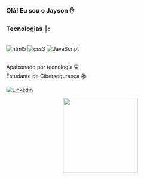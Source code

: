 
### Olá! Eu sou o Jayson  ✋




### Tecnologias 🚀:

<div style="display: inline_block"><br/>
    <img align="center" alt="html5" src="https://img.shields.io/badge/HTML5-E34F26?style=for-the-badge&logo=html5&logoColor=white" />
<img align="center" alt="css3" src="https://img.shields.io/badge/CSS3-1572B6?style=for-the-badge&logo=css3&logoColor=white" />
<img align="center" alt="JavaScript" src="https://img.shields.io/badge/JavaScript-F7DF1E?style=for-the-badge&logo=javascript&logoColor=black" />
</div><br/>

Apaixonado por tecnologia 💻<br/>
Estudante de Cibersegurança 📚<br/>

[![Linkedin](https://img.shields.io/badge/LinkedIn-0077B5?style=for-the-badge&logo=linkedin&logoColor=white)](https://www.linkedin.com/in/jayson-stn/)

<div align="center">
<img src="https://user-images.githubusercontent.com/65431625/185265759-4c556efe-43c0-4487-9a22-17b62d400c40.png" width="200px"/>
</div>
